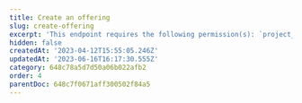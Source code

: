 ```yaml
---
title: Create an offering
slug: create-offering
excerpt: 'This endpoint requires the following permission(s): `project_configuration:offerings:read_write`.'
hidden: false
createdAt: '2023-04-12T15:55:05.246Z'
updatedAt: '2023-06-16T16:17:30.555Z'
category: 648c78a5d7d50a06b022afb2
order: 4
parentDoc: 648c7f0671aff300502f84a5
---
```

